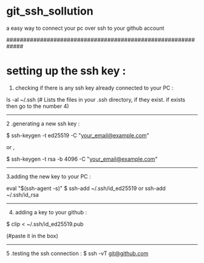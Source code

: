 # git_ssh_sollution
a easy way to connect your pc over ssh to your github account

#############################################################

# setting up the ssh key :

1. checking if there is any ssh key already connected to your PC :


ls -al ~/.ssh
(# Lists the files in your .ssh directory, if they exist. if exists then go to the number 4)

________________________________________________________________

2 .generating a new ssh key :


$ ssh-keygen -t ed25519 -C "your_email@example.com"

or ,

$ ssh-keygen -t rsa -b 4096 -C "your_email@example.com"

________________________________________________________________


3.adding the new key to  your PC :

eval "$(ssh-agent -s)"
$ ssh-add ~/.ssh/id_ed25519
or ssh-add ~/.ssh/id_rsa

________________________________________________________________

4. adding a key to your github :

$ clip < ~/.ssh/id_ed25519.pub

(#paste it in the box)

________________________________________________________________


5 .testing the ssh connection :
$ ssh -vT git@github.com
